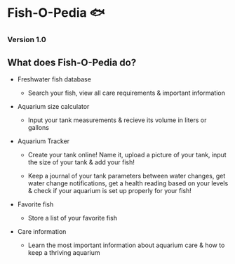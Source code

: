 # Fish-O-Pedia 🐟 
### Version 1.0 

## What does Fish-O-Pedia do?

- Freshwater fish database
    - Search your fish, view all care requirements &    important information

- Aquarium size calculator 
    - Input your tank measurements & recieve its volume in liters or gallons

- Aquarium Tracker 
    - Create your tank online! Name it, upload a picture of your tank, input the size of your tank & add your fish! 

    - Keep a journal of your tank parameters between water changes, get water change notifications, get a health reading based on your levels & check if your aquarium is set up properly for your fish!

- Favorite fish
    - Store a list of your favorite fish

- Care information
    - Learn the most important information about aquarium care & how to keep a thriving aquarium